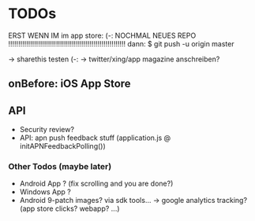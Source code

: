 # TODOs

ERST WENN IM im app store: (-:
NOCHMAL NEUES REPO !!!!!!!!!!!!!!!!!!!!!!!!!!!!!!!!!!!!!!!!!!!!!!!!!!!!!!!!!!!
dann:
    $ git push -u origin master

-> sharethis testen (-:
-> twitter/xing/app magazine anschreiben?

## onBefore: iOS App Store

## API
* Security review?
* API: apn push feedback stuff (application.js @ initAPNFeedbackPolling())

### Other Todos (maybe later)
* Android App ? (fix scrolling and you are done?)
* Windows App ?
* Android 9-patch images? via sdk tools...
-> google analytics tracking? (app store clicks? webapp? ...)
